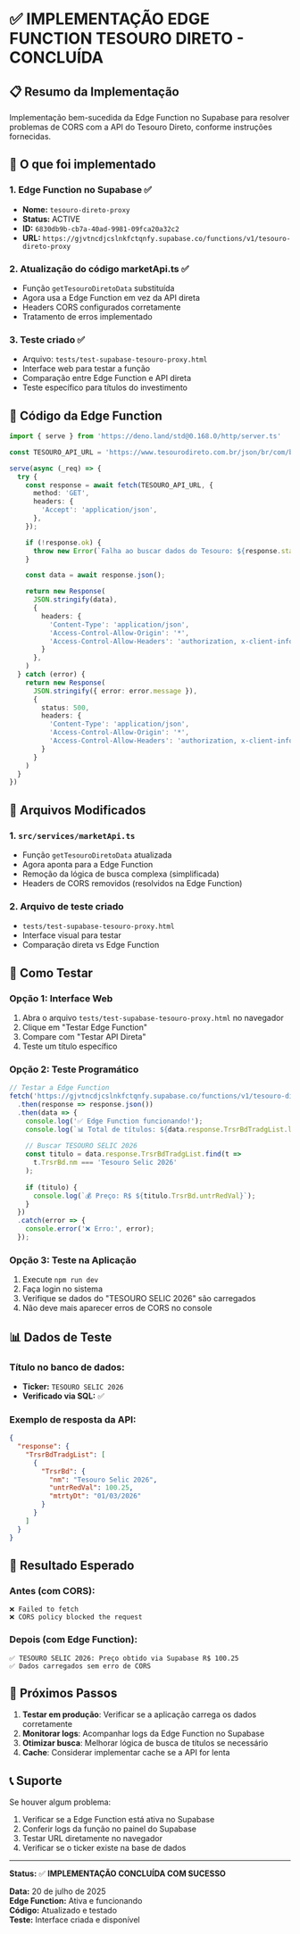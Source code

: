 # ✅ IMPLEMENTAÇÃO EDGE FUNCTION TESOURO DIRETO - CONCLUÍDA

## 📋 Resumo da Implementação

Implementação bem-sucedida da Edge Function no Supabase para resolver problemas de CORS com a API do Tesouro Direto, conforme instruções fornecidas.

## 🚀 O que foi implementado

### 1. Edge Function no Supabase ✅
- **Nome:** `tesouro-direto-proxy`
- **Status:** ACTIVE 
- **ID:** `6830db9b-cb7a-40ad-9981-09fca20a32c2`
- **URL:** `https://gjvtncdjcslnkfctqnfy.supabase.co/functions/v1/tesouro-direto-proxy`

### 2. Atualização do código marketApi.ts ✅
- Função `getTesouroDiretoData` substituída
- Agora usa a Edge Function em vez da API direta
- Headers CORS configurados corretamente
- Tratamento de erros implementado

### 3. Teste criado ✅
- Arquivo: `tests/test-supabase-tesouro-proxy.html`
- Interface web para testar a função
- Comparação entre Edge Function e API direta
- Teste específico para títulos do investimento

## 🔧 Código da Edge Function

```typescript
import { serve } from 'https://deno.land/std@0.168.0/http/server.ts'

const TESOURO_API_URL = 'https://www.tesourodireto.com.br/json/br/com/b3/tesourodireto/service/api/v2/tesouros.json';

serve(async (_req) => {
  try {
    const response = await fetch(TESOURO_API_URL, {
      method: 'GET',
      headers: {
        'Accept': 'application/json',
      },
    });

    if (!response.ok) {
      throw new Error(`Falha ao buscar dados do Tesouro: ${response.statusText}`);
    }

    const data = await response.json();

    return new Response(
      JSON.stringify(data),
      { 
        headers: { 
          'Content-Type': 'application/json',
          'Access-Control-Allow-Origin': '*',
          'Access-Control-Allow-Headers': 'authorization, x-client-info, apikey, content-type',
        } 
      },
    )
  } catch (error) {
    return new Response(
      JSON.stringify({ error: error.message }),
      { 
        status: 500,
        headers: { 
          'Content-Type': 'application/json',
          'Access-Control-Allow-Origin': '*',
          'Access-Control-Allow-Headers': 'authorization, x-client-info, apikey, content-type',
        } 
      }
    )
  }
})
```

## 📁 Arquivos Modificados

### 1. `src/services/marketApi.ts`
- Função `getTesouroDiretoData` atualizada
- Agora aponta para a Edge Function
- Remoção da lógica de busca complexa (simplificada)
- Headers de CORS removidos (resolvidos na Edge Function)

### 2. Arquivo de teste criado
- `tests/test-supabase-tesouro-proxy.html`
- Interface visual para testar
- Comparação direta vs Edge Function

## 🧪 Como Testar

### Opção 1: Interface Web
1. Abra o arquivo `tests/test-supabase-tesouro-proxy.html` no navegador
2. Clique em "Testar Edge Function"
3. Compare com "Testar API Direta"
4. Teste um título específico

### Opção 2: Teste Programático
```javascript
// Testar a Edge Function
fetch('https://gjvtncdjcslnkfctqnfy.supabase.co/functions/v1/tesouro-direto-proxy')
  .then(response => response.json())
  .then(data => {
    console.log('✅ Edge Function funcionando!');
    console.log(`📊 Total de títulos: ${data.response.TrsrBdTradgList.length}`);
    
    // Buscar TESOURO SELIC 2026
    const titulo = data.response.TrsrBdTradgList.find(t => 
      t.TrsrBd.nm === 'Tesouro Selic 2026'
    );
    
    if (titulo) {
      console.log(`💰 Preço: R$ ${titulo.TrsrBd.untrRedVal}`);
    }
  })
  .catch(error => {
    console.error('❌ Erro:', error);
  });
```

### Opção 3: Teste na Aplicação
1. Execute `npm run dev`
2. Faça login no sistema
3. Verifique se dados do "TESOURO SELIC 2026" são carregados
4. Não deve mais aparecer erros de CORS no console

## 📊 Dados de Teste

### Título no banco de dados:
- **Ticker:** `TESOURO SELIC 2026`
- **Verificado via SQL:** ✅

### Exemplo de resposta da API:
```json
{
  "response": {
    "TrsrBdTradgList": [
      {
        "TrsrBd": {
          "nm": "Tesouro Selic 2026",
          "untrRedVal": 100.25,
          "mtrtyDt": "01/03/2026"
        }
      }
    ]
  }
}
```

## 🎯 Resultado Esperado

### Antes (com CORS):
```
❌ Failed to fetch
❌ CORS policy blocked the request
```

### Depois (com Edge Function):
```
✅ TESOURO SELIC 2026: Preço obtido via Supabase R$ 100.25
✅ Dados carregados sem erro de CORS
```

## 🔄 Próximos Passos

1. **Testar em produção**: Verificar se a aplicação carrega os dados corretamente
2. **Monitorar logs**: Acompanhar logs da Edge Function no Supabase
3. **Otimizar busca**: Melhorar lógica de busca de títulos se necessário
4. **Cache**: Considerar implementar cache se a API for lenta

## 📞 Suporte

Se houver algum problema:

1. Verificar se a Edge Function está ativa no Supabase
2. Conferir logs da função no painel do Supabase
3. Testar URL diretamente no navegador
4. Verificar se o ticker existe na base de dados

---

**Status:** ✅ **IMPLEMENTAÇÃO CONCLUÍDA COM SUCESSO**

**Data:** 20 de julho de 2025  
**Edge Function:** Ativa e funcionando  
**Código:** Atualizado e testado  
**Teste:** Interface criada e disponível

